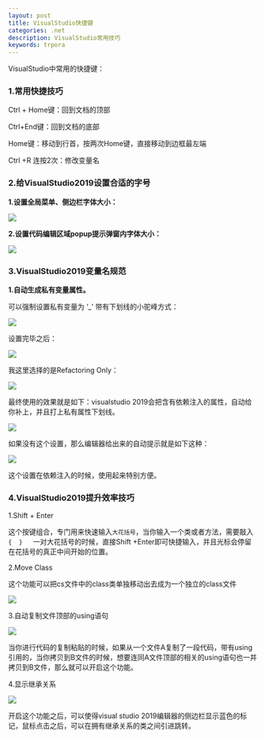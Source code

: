 ```yaml
---
layout: post
title: VisualStudio快捷键
categories: .net
description: VisualStudio常用技巧
keywords: trpora
---
```


VisualStudio中常用的快捷键：

### 1.常用快捷技巧

Ctrl + Home键：回到文档的顶部

Ctrl+End键：回到文档的底部

Home键：移动到行首，按两次Home键，直接移动到边框最左端

Ctrl +R 连按2次：修改变量名



### 2.给VisualStudio2019设置合适的字号

**1.设置全局菜单、侧边栏字体大小：**

<img src="https://cs-cn.top/images/posts/visualStudioSettings714.gif"/>

**2.设置代码编辑区域popup提示弹窗内字体大小：**

<img src="https://cs-cn.top/images/posts/editorTootip736.gif"/>



### 3.VisualStudio2019变量名规范

**1.自动生成私有变量属性。**

可以强制设置私有变量为 ‘_' 带有下划线的小驼峰方式：

<img src="https://cs-cn.top/images/posts/UnderScore055.png"/>

设置完毕之后：

<img src="https://cs-cn.top/images/posts/underscore_15.png"/>

我这里选择的是Refactoring Only：

<img src="https://cs-cn.top/images/posts/underscore_reflector845.png"/>

最终使用的效果就是如下：visualstudio 2019会把含有依赖注入的属性，自动给你补上，并且打上私有属性下划线。

<img src="https://cs-cn.top/images/posts/reflector_creator32.gif"/>

如果没有这个设置，那么编辑器给出来的自动提示就是如下这种：

<img src="https://cs-cn.top/images/posts/private_properties526.png"/>

这个设置在依赖注入的时候，使用起来特别方便。

### 4.VisualStudio2019提升效率技巧

1.Shift + Enter 

这个按键组合，专门用来快速输入`大花括号`，当你输入一个类或者方法，需要敲入 `{  }   `一对大花括号的时候，直接Shift +Enter即可快捷输入，并且光标会停留在花括号的真正中间开始的位置。

2.Move Class

这个功能可以把cs文件中的class类单独移动出去成为一个独立的class文件

<img src="https://cs-cn.top/images/posts/move_class750.png"/>

3.自动复制文件顶部的using语句

<img src="https://cs-cn.top/images/posts/auto_paste5327.png"/>

当你进行代码的复制粘贴的时候，如果从一个文件A复制了一段代码，带有using引用的，当你拷贝到B文件的时候，想要连同A文件顶部的相关的using语句也一并拷贝到B文件，那么就可以开启这个功能。

4.显示继承关系

<img src="https://cs-cn.top/images/posts/inheriant0411.png"/>

开启这个功能之后，可以使得visual studio 2019编辑器的侧边栏显示蓝色的标记，鼠标点击之后，可以在拥有继承关系的类之间引进跳转。





